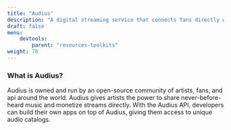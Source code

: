 ```yaml
---
title: "Audius"
description: "A digital streaming service that connects fans directly with artists and exclusive new music."
draft: false
menu:
    devtools:
        parent: "resources-toolkits"
weight: 70
---
```

<!-- Small description of tech company below. -->
<!-- Follow the styling guide at https://curriculum.pl-launchpad.io/dev-tools/other-resources/github-guide/ -->
### What is Audius?
Audius is owned and run by an open-source community of artists, fans, and api around the world. Audius gives artists the power to share never-before-heard music and monetize streams directly. With the Audius API, developers can build their own apps on top of Audius, giving them access to unique audio catalogs.
